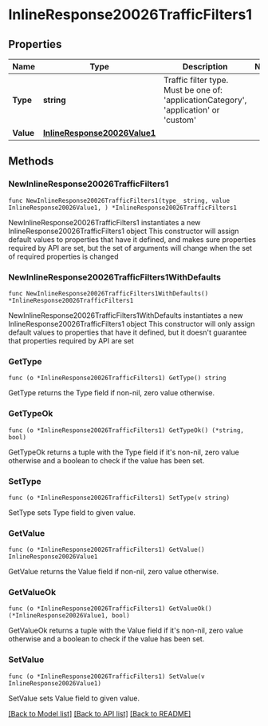 # InlineResponse20026TrafficFilters1

## Properties

Name | Type | Description | Notes
------------ | ------------- | ------------- | -------------
**Type** | **string** | Traffic filter type. Must be one of: &#39;applicationCategory&#39;, &#39;application&#39; or &#39;custom&#39; | 
**Value** | [**InlineResponse20026Value1**](InlineResponse20026Value1.md) |  | 

## Methods

### NewInlineResponse20026TrafficFilters1

`func NewInlineResponse20026TrafficFilters1(type_ string, value InlineResponse20026Value1, ) *InlineResponse20026TrafficFilters1`

NewInlineResponse20026TrafficFilters1 instantiates a new InlineResponse20026TrafficFilters1 object
This constructor will assign default values to properties that have it defined,
and makes sure properties required by API are set, but the set of arguments
will change when the set of required properties is changed

### NewInlineResponse20026TrafficFilters1WithDefaults

`func NewInlineResponse20026TrafficFilters1WithDefaults() *InlineResponse20026TrafficFilters1`

NewInlineResponse20026TrafficFilters1WithDefaults instantiates a new InlineResponse20026TrafficFilters1 object
This constructor will only assign default values to properties that have it defined,
but it doesn't guarantee that properties required by API are set

### GetType

`func (o *InlineResponse20026TrafficFilters1) GetType() string`

GetType returns the Type field if non-nil, zero value otherwise.

### GetTypeOk

`func (o *InlineResponse20026TrafficFilters1) GetTypeOk() (*string, bool)`

GetTypeOk returns a tuple with the Type field if it's non-nil, zero value otherwise
and a boolean to check if the value has been set.

### SetType

`func (o *InlineResponse20026TrafficFilters1) SetType(v string)`

SetType sets Type field to given value.


### GetValue

`func (o *InlineResponse20026TrafficFilters1) GetValue() InlineResponse20026Value1`

GetValue returns the Value field if non-nil, zero value otherwise.

### GetValueOk

`func (o *InlineResponse20026TrafficFilters1) GetValueOk() (*InlineResponse20026Value1, bool)`

GetValueOk returns a tuple with the Value field if it's non-nil, zero value otherwise
and a boolean to check if the value has been set.

### SetValue

`func (o *InlineResponse20026TrafficFilters1) SetValue(v InlineResponse20026Value1)`

SetValue sets Value field to given value.



[[Back to Model list]](../README.md#documentation-for-models) [[Back to API list]](../README.md#documentation-for-api-endpoints) [[Back to README]](../README.md)


